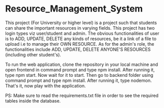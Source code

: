 # Resource_Management_System

This project (For University or higher level) is a project such that students can share the important resources in varying fields.
This project has two login types viz user/student and admin. The obvious functionalities of user is to ADD, UPDATE, DELETE any kinds of resources, 
be it a link of a file to upload i.e to manage their OWN RESOURCE. As for the admin's role, the functionalities include ADD, UPDATE, DELETE ANYONE'S RESOURCES (including other student's).

To run the web application, clone the repository in your local machine and open frontend in command prompt and type npm install. After running it, type npm start. Now wait for it to start.
Then go to backend folder using command prompt and type npm install. After running it, type nodemon. That's it, now play with the application.

PS: Make sure to  read the requirements.txt file in order to see the required tables inside the database.

